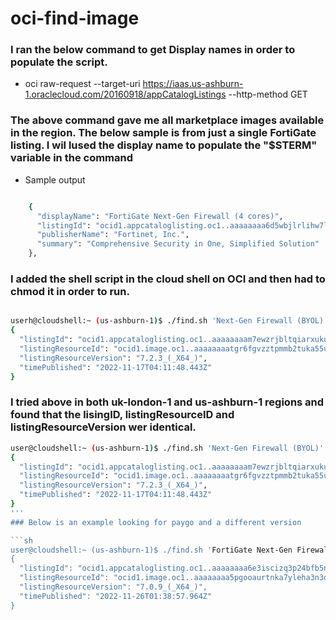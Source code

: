 # oci-find-image
    
### I ran the below command to get Display names in order to populate the script.

* oci raw-request --target-uri https://iaas.us-ashburn-1.oraclecloud.com/20160918/appCatalogListings --http-method GET
 
### The above command gave me all marketplace images available in the region.  The below sample is from just a single FortiGate listing.  I wil lused the display name to populate the "$STERM" variable in the command
* Sample output

```sh

    {
      "displayName": "FortiGate Next-Gen Firewall (4 cores)",
      "listingId": "ocid1.appcataloglisting.oc1..aaaaaaaa6d5wbjlrlihw7l33nvdso74lv2s66snabevr33awotpgjownggiq",
      "publisherName": "Fortinet, Inc.",
      "summary": "Comprehensive Security in One, Simplified Solution"
    },

```

### I added the shell script in the cloud shell on OCI and then had to **chmod** it in order to run.

```sh

userh@cloudshell:~ (us-ashburn-1)$ ./find.sh 'Next-Gen Firewall (BYOL)' '7.2.3' 'us-ashburn-1'
{
  "listingId": "ocid1.appcataloglisting.oc1..aaaaaaaam7ewzrjbltqiarxukuk72v2lqkdtpqtwxqpszqqvrm7likfnpt5q",
  "listingResourceId": "ocid1.image.oc1..aaaaaaaatgr6fgvzztpmmb2tuka55uasrviedqfnksbbwscj3nvhhcxiglba",
  "listingResourceVersion": "7.2.3_(_X64_)",
  "timePublished": "2022-11-17T04:11:48.443Z"
}
```
### I tried above in both uk-london-1 and us-ashburn-1 regions and found that the lisingID, listingResourceID and listingResourceVersion wer identical.

```sh
user@cloudshell:~ (us-ashburn-1)$ ./find.sh 'Next-Gen Firewall (BYOL)' '7.2.3' 'uk-london-1'
{
  "listingId": "ocid1.appcataloglisting.oc1..aaaaaaaam7ewzrjbltqiarxukuk72v2lqkdtpqtwxqpszqqvrm7likfnpt5q",
  "listingResourceId": "ocid1.image.oc1..aaaaaaaatgr6fgvzztpmmb2tuka55uasrviedqfnksbbwscj3nvhhcxiglba",
  "listingResourceVersion": "7.2.3_(_X64_)",
  "timePublished": "2022-11-17T04:11:48.443Z"
}
'''
### Below is an example looking for paygo and a different version

```sh
user@cloudshell:~ (us-ashburn-1)$ ./find.sh 'FortiGate Next-Gen Firewall (8 cores)' '7.0.9' 'uk-london-1'
{
  "listingId": "ocid1.appcataloglisting.oc1..aaaaaaaa6e3iscizq3p24bfb5nr4wxsxzc3s6mzpekxgv7f2kse35akhg45q",
  "listingResourceId": "ocid1.image.oc1..aaaaaaaa5pgooaurtnka7yleha3n3q3cm2dk2sqzlyev4bzw6krh7gtwslia",
  "listingResourceVersion": "7.0.9_(_X64_)",
  "timePublished": "2022-11-26T01:38:57.964Z"
}

```
